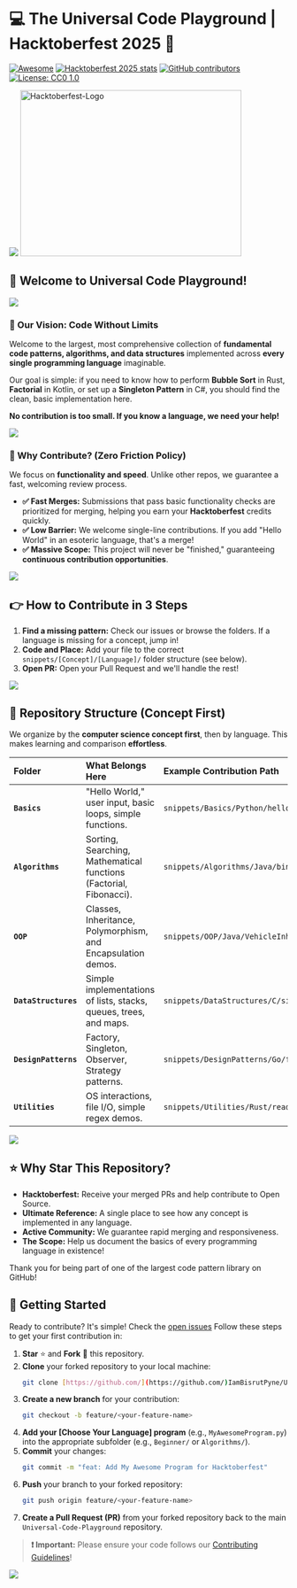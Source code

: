 # 💻 The Universal Code Playground | Hacktoberfest 2025 🎉

[![Awesome](https://awesome.re/badge.svg)](https://awesome.re)
[![Hacktoberfest 2025 stats](https://img.shields.io/github/hacktoberfest/2025/IamBisrutPyne/Universal-Code-Playground?label=Hacktoberfest+2025)](https://github.com/IamBisrutPyne/Universal-Code-Playground/pulls?q=is%3Apr+is%3Amerged+created%3A2025-10-01..2025-10-31)
[![GitHub contributors](https://img.shields.io/github/contributors/IamBisrutPyne/Universal-Code-Playground.svg)](https://github.com/IamBisrutPyne/Universal-Code-Playground/graphs/contributors)
[![License: CC0 1.0](https://img.shields.io/badge/license-Apache%202-blue)](https://github.com/IamBisrutPyne/Universal-Code-Playground/blob/main/LICENSE)


<img src="https://user-images.githubusercontent.com/73097560/115834477-dbab4500-a447-11eb-908a-139a6edaec5c.gif">

<img width="400" height="300" alt="Hacktoberfest-Logo" src="https://github.com/user-attachments/assets/5f9a47d2-e571-485a-9b69-25d6e9f8ddd9" />


## 🎯 Welcome to Universal Code Playground!

<img src="https://user-images.githubusercontent.com/73097560/115834477-dbab4500-a447-11eb-908a-139a6edaec5c.gif">

### 🌟 Our Vision: Code Without Limits
Welcome to the largest, most comprehensive collection of **fundamental code patterns, algorithms, and data structures** implemented across **every single programming language** imaginable.

Our goal is simple: if you need to know how to perform **Bubble Sort** in Rust, **Factorial** in Kotlin, or set up a **Singleton Pattern** in C#, you should find the clean, basic implementation here.

**No contribution is too small. If you know a language, we need your help!**

<img src="https://user-images.githubusercontent.com/73097560/115834477-dbab4500-a447-11eb-908a-139a6edaec5c.gif">

### 🚀 Why Contribute? (Zero Friction Policy)
We focus on **functionality and speed**. Unlike other repos, we guarantee a fast, welcoming review process.

* **✅ Fast Merges:** Submissions that pass basic functionality checks are prioritized for merging, helping you earn your **Hacktoberfest** credits quickly.
* **✅ Low Barrier:** We welcome single-line contributions. If you add "Hello World" in an esoteric language, that's a merge!
* **✅ Massive Scope:** This project will never be "finished," guaranteeing **continuous contribution opportunities**.

<img src="https://user-images.githubusercontent.com/73097560/115834477-dbab4500-a447-11eb-908a-139a6edaec5c.gif">

## 👉 How to Contribute in 3 Steps

1. **Find a missing pattern:** Check our issues or browse the folders. If a language is missing for a concept, jump in!
2. **Code and Place:** Add your file to the correct ```snippets/[Concept]/[Language]/``` folder structure (see below).
3. **Open PR:** Open your Pull Request and we'll handle the rest!

<img src="https://user-images.githubusercontent.com/73097560/115834477-dbab4500-a447-11eb-908a-139a6edaec5c.gif">

## 📂 Repository Structure (Concept First)

We organize by the **computer science concept first**, then by language. This makes learning and comparison **effortless**.

| Folder | What Belongs Here | Example Contribution Path |
| :--- | :--- | :--- |
| **`Basics`** | "Hello World," user input, basic loops, simple functions. | `snippets/Basics/Python/hello_world.py` |
| **`Algorithms`** | Sorting, Searching, Mathematical functions (Factorial, Fibonacci). | `snippets/Algorithms/Java/binary_search.java` |
| **`OOP`** | Classes, Inheritance, Polymorphism, and Encapsulation demos. | `snippets/OOP/Java/VehicleInheritance.java` |
| **`DataStructures`** | Simple implementations of lists, stacks, queues, trees, and maps. | `snippets/DataStructures/C/singly_linked_list.c` |
| **`DesignPatterns`** | Factory, Singleton, Observer, Strategy patterns. | `snippets/DesignPatterns/Go/factory_method.go` |
| **`Utilities`** | OS interactions, file I/O, simple regex demos. | `snippets/Utilities/Rust/read_file_sync.rs` |

<img src="https://user-images.githubusercontent.com/73097560/115834477-dbab4500-a447-11eb-908a-139a6edaec5c.gif">

## ⭐ Why Star This Repository?

* **Hacktoberfest:** Receive your merged PRs and help contribute to Open Source.
* **Ultimate Reference:** A single place to see how any concept is implemented in any language.
* **Active Community:** We guarantee rapid merging and responsiveness.
* **The Scope:** Help us document the basics of every programming language in existence!

Thank you for being part of one of the largest code pattern library on GitHub!

## 🚀 Getting Started

Ready to contribute? It's simple! Check the [open issues](https://github.com/IamBisrutPyne/Universal-Code-Playground/issues)
Follow these steps to get your first contribution in:

1.  **Star** ⭐ and **Fork** 🍴 this repository.
2.  **Clone** your forked repository to your local machine:
    ```bash
    git clone [https://github.com/](https://github.com/)IamBisrutPyne/Universal-Code-Playground.git
    ```
3.  **Create a new branch** for your contribution:
    ```bash
    git checkout -b feature/<your-feature-name>
    ```
4.  **Add your [Choose Your Language] program** (e.g., `MyAwesomeProgram.py`) into the appropriate subfolder (e.g., `Beginner/` or `Algorithms/`).
5.  **Commit** your changes:
    ```bash
    git commit -m "feat: Add My Awesome Program for Hacktoberfest"
    ```
6.  **Push** your branch to your forked repository:
    ```bash
    git push origin feature/<your-feature-name>
    ```
7.  **Create a Pull Request (PR)** from your forked repository back to the main `Universal-Code-Playground` repository.

> **❗ Important:** Please ensure your code follows our [Contributing Guidelines](#📜-contributing-guidelines)!

<img src="https://user-images.githubusercontent.com/73097560/115834477-dbab4500-a447-11eb-908a-139a6edaec5c.gif">
